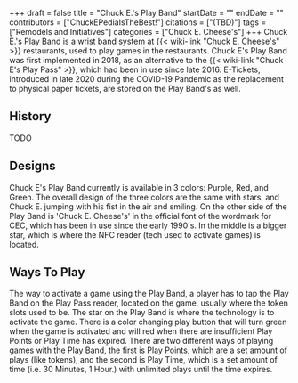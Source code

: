 +++
draft = false
title = "Chuck E.'s Play Band"
startDate = ""
endDate = ""
contributors = ["ChuckEPediaIsTheBest!"]
citations = ["(TBD)"]
tags = ["Remodels and Initiatives"]
categories = ["Chuck E. Cheese's"]
+++
Chuck E.'s Play Band is a wrist band system at {{< wiki-link "Chuck E. Cheese's" >}} restaurants, used to play games in the restaurants. Chuck E's Play Band was first implemented in 2018, as an alternative to the {{< wiki-link "Chuck E's Play Pass" >}}, which had been in use since late 2016. E-Tickets, introduced in late 2020 during the COVID-19 Pandemic as the replacement to physical paper tickets, are stored on the Play Band's as well.

## History

TODO

## Designs

Chuck E's Play Band currently is available in 3 colors: Purple, Red, and Green. The overall design of the three colors are the same with stars, and Chuck E. jumping with his fist in the air and smiling. On the other side of the Play Band is 'Chuck E. Cheese's' in the official font of the wordmark for CEC, which has been in use since the early 1990's. In the middle is a bigger star, which is where the NFC reader (tech used to activate games) is located.

## Ways To Play

The way to activate a game using the Play Band, a player has to tap the Play Band on the Play Pass reader, located on the game, usually where the token slots used to be. The star on the Play Band is where the technology is to activate the game. There is a color changing play button that will turn green when the game is activated and will red when there are insufficient Play Points or Play Time has expired.
There are two different ways of playing games with the Play Band, the first is Play Points, which are a set amount of plays (like tokens), and the second is Play Time, which is a set amount of time (i.e. 30 Minutes, 1 Hour.) with unlimited plays until the time expires.
